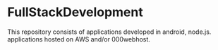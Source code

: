# FullStackDevelopment
This repository consists of applications developed in android, node.js. applications hosted on AWS and/or 000webhost.
